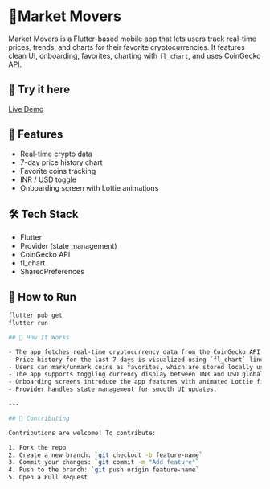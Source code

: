 # 📱Market Movers

Market Movers is a Flutter-based mobile app that lets users track real-time prices, trends, and charts for their favorite cryptocurrencies. It features clean UI, onboarding, favorites, charting with `fl_chart`, and uses CoinGecko API.

## 🔗 Try it here  
[Live Demo](http://preeminent-clafoutis-d4bcd1.netlify.app)

## 🚀 Features

- Real-time crypto data
- 7-day price history chart
- Favorite coins tracking
- INR / USD toggle
- Onboarding screen with Lottie animations

## 🛠️ Tech Stack

- Flutter
- Provider (state management)
- CoinGecko API
- fl_chart
- SharedPreferences

## 🧠 How to Run

```bash
flutter pub get
flutter run

## 🧠 How It Works

- The app fetches real-time cryptocurrency data from the CoinGecko API.  
- Price history for the last 7 days is visualized using `fl_chart` line charts.  
- Users can mark/unmark coins as favorites, which are stored locally using SharedPreferences.  
- The app supports toggling currency display between INR and USD globally.  
- Onboarding screens introduce the app features with animated Lottie files on first launch.  
- Provider handles state management for smooth UI updates.  

---

## 🤝 Contributing

Contributions are welcome! To contribute:

1. Fork the repo  
2. Create a new branch: `git checkout -b feature-name`  
3. Commit your changes: `git commit -m "Add feature"`  
4. Push to the branch: `git push origin feature-name`  
5. Open a Pull Request  

